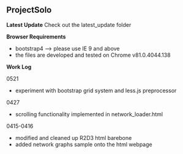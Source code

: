 ## ProjectSolo

**Latest Update**
Check out the latest_update folder

**Browser Requirements**
  - bootstrap4 --> please use IE 9 and above
  - the files are developed and tested on Chrome v81.0.4044.138


**Work Log**

0521
  - experiment with bootstrap grid system and less.js preprocessor

0427
  - scrolling functionality implemented in network_loader.html

0415-0416
  - modified and cleaned up R2D3 html barebone
  - added network graphs sample onto the html webpage
  
 
